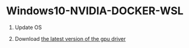 # Windows10-NVIDIA-DOCKER-WSL

1. Update OS

2. Download [the latest version of the gpu driver](https://www.nvidia.com/Download/index.aspx?lang=en-us)


